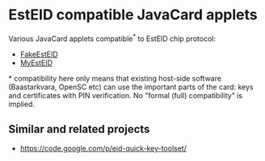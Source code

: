 # EstEID compatible JavaCard applets
Various JavaCard applets compatible<sup>*</sup> to EstEID chip protocol:

* [FakeEstEID](./docs/FakeEstEID.md)
* [MyEstEID](./docs/MyEstEID.md)
 
\* compatibility here only means that existing host-side software (Baastarkvara, OpenSC etc) can use the important parts of the card: keys and certificates with PIN verification. No "formal (full) compatibility" is implied.

## Similar and related projects
* https://code.google.com/p/eid-quick-key-toolset/